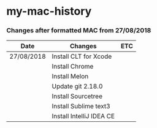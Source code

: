 # my-mac-history
### Changes after formatted MAC from 27/08/2018

| Date        | Changes                        | ETC |
|-------------|--------------------------------|-----|
| 27/08/2018  | Install CLT for Xcode          |     |
|             | Install Chrome                 |     |
|             | Install Melon                  |     |
|             | Update git 2.18.0              |     |
|             | Install Sourcetree             |     |
|             | Install Sublime text3          |     |
|             | Install IntelliJ IDEA CE       |     |